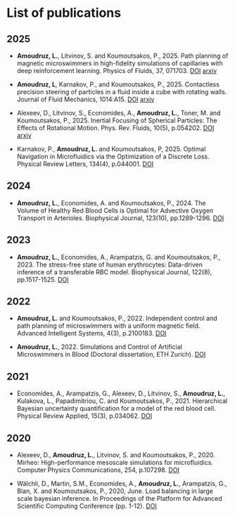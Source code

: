 # List of publications

## 2025

* **Amoudruz, L.**, Litvinov, S. and Koumoutsakos, P., 2025. Path planning of magnetic microswimmers in high-fidelity simulations of capillaries with deep reinforcement learning. Physics of Fluids, 37, 071703. [DOI](https://doi.org/10.1063/5.0274623) [arxiv](https://doi.org/10.48550/arXiv.2404.02171)

* **Amoudruz, L**, Karnakov, P., and Koumoutsakos, P., 2025. Contactless precision steering of particles in a fluid inside a cube with rotating walls. Journal of Fluid Mechanics, 1014:A15. [DOI](https://doi.org/10.1017/jfm.2025.10174) [arxiv](https://doi.org/10.48550/arXiv.2506.15958)

* Alexeev, D., Litvinov, S., Economides, A., **Amoudruz, L.**, Toner, M. and Koumoutsakos, P., 2025. Inertial Focusing of Spherical Particles: The Effects of Rotational Motion. Phys. Rev. Fluids, 10(5), p.054202. [DOI](https://doi.org/10.1103/PhysRevFluids.10.054202) [arxiv](https://doi.org/10.48550/arXiv.2408.09552)

* Karnakov, P., **Amoudruz, L.** and Koumoutsakos, P, 2025. Optimal Navigation in Microfluidics via the Optimization of a Discrete Loss. Physical Review Letters, 134(4), p.044001. [DOI](https://doi.org/10.1103/PhysRevLett.134.044001)

## 2024

* **Amoudruz, L.**, Economides, A. and Koumoutsakos, P., 2024. The Volume of Healthy Red Blood Cells is Optimal for Advective Oxygen Transport in Arterioles. Biophysical Journal, 123(10), pp.1289-1296. [DOI](https://doi.org/10.1016/j.bpj.2024.04.015)

## 2023

* **Amoudruz, L.**, Economides, A., Arampatzis, G. and Koumoutsakos, P., 2023. The stress-free state of human erythrocytes: Data-driven inference of a transferable RBC model. Biophysical Journal, 122(8), pp.1517-1525. [DOI](https://doi.org/10.1016/j.bpj.2023.03.019)

## 2022

* **Amoudruz, L.** and Koumoutsakos, P., 2022. Independent control and path planning of microswimmers with a uniform magnetic field. Advanced Intelligent Systems, 4(3), p.2100183. [DOI](https://doi.org/10.1002/aisy.202100183)

* **Amoudruz, L.**, 2022. Simulations and Control of Artificial Microswimmers in Blood (Doctoral dissertation, ETH Zurich). [DOI](https://doi.org/10.3929/ethz-b-000550202)

## 2021

* Economides, A., Arampatzis, G., Alexeev, D., Litvinov, S., **Amoudruz, L.**, Kulakova, L., Papadimitriou, C. and Koumoutsakos, P., 2021. Hierarchical Bayesian uncertainty quantification for a model of the red blood cell. Physical Review Applied, 15(3), p.034062. [DOI](https://doi.org/10.1103/PhysRevApplied.15.034062)

## 2020

* Alexeev, D., **Amoudruz, L.**, Litvinov, S. and Koumoutsakos, P., 2020. Mirheo: High-performance mesoscale simulations for microfluidics. Computer Physics Communications, 254, p.107298. [DOI](https://doi.org/10.1016/j.cpc.2020.107298)

* Wälchli, D., Martin, S.M., Economides, A., **Amoudruz, L.**, Arampatzis, G., Bian, X. and Koumoutsakos, P., 2020, June. Load balancing in large scale bayesian inference. In Proceedings of the Platform for Advanced Scientific Computing Conference (pp. 1-12). [DOI](https://doi.org/10.1145/3394277.3401849)
